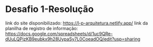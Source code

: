 # Desafio 1-Resolução
link do site disponibilizado: https://l-p-arquitetura.netlify.app/
link da planilha de registro de informação: https://docs.google.com/spreadsheets/d/1uc9QRe-dUuLQPjzKB9eubkx9h28UypaSy7L0CoeadOQ/edit?usp=sharing
